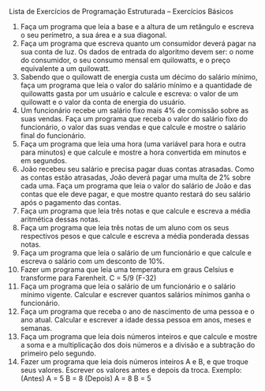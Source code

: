 Lista de Exercícios de Programação Estruturada – Exercícios Básicos
1. Faça um programa que leia a base e a altura de um retângulo e escreva o seu perímetro, a sua
área e a sua diagonal.
2. Faça um programa que escreva quanto um consumidor deverá pagar na sua conta de luz. Os
dados de entrada do algoritmo devem ser: o nome do consumidor, o seu consumo mensal em
quilowatts, e o preço equivalente a um quilowatt.
3. Sabendo que o quilowatt de energia custa um décimo do salário mínimo, faça um programa que
leia o valor do salário mínimo e a quantidade de quilowatts gasta por um usuário e calcule e
escreva: o valor de um quilowatt e o valor da conta de energia do usuário.
4. Um funcionário recebe um salário fixo mais 4% de comissão sobre as suas vendas. Faça um
programa que receba o valor do salário fixo do funcionário, o valor das suas vendas e que calcule
e mostre o salário final do funcionário.
5. Faça um programa que leia uma hora (uma variável para hora e outra para minutos) e que calcule
e mostre a hora convertida em minutos e em segundos.
6. João recebeu seu salário e precisa pagar duas contas atrasadas. Como as contas estão
atrasadas, João deverá pagar uma multa de 2% sobre cada uma. Faça um programa que leia o
valor do salário de João e das contas que ele deve pagar, e que mostre quanto restará do seu
salário após o pagamento das contas.
7. Faça um programa que leia três notas e que calcule e escreva a média aritmética dessas notas.
8. Faça um programa que leia três notas de um aluno com os seus respectivos pesos e que calcule e
escreva a média ponderada dessas notas.
9. Faça um programa que leia o salário de um funcionário e que calcule e escreva o salário com um
desconto de 10%.
10. Fazer um programa que leia uma temperatura em graus Celsius e transforme para Farenheit.
C = 5/9 (F-32)
11. Faça um programa que leia o salário de um funcionário e o salário mínimo vigente. Calcular e
escrever quantos salários mínimos ganha o funcionário.
12. Faça um programa que receba o ano de nascimento de uma pessoa e o ano atual. Calcular e
escrever a idade dessa pessoa em anos, meses e semanas.
13. Faça um programa que leia dois números inteiros e que calcule e mostre a soma e a multiplicação
dos dois números e a divisão e a subtração do primeiro pelo segundo.
14. Fazer um programa que leia dois números inteiros A e B, e que troque seus valores. Escrever os
valores antes e depois da troca.
Exemplo: (Antes) A = 5 B = 8
(Depois) A = 8 B = 5
